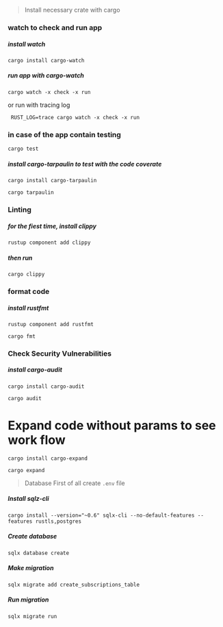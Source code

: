 > Install necessary crate with cargo

### watch to check and run app
##### install watch
```
cargo install cargo-watch
```
##### run app with cargo-watch
```
cargo watch -x check -x run
```

or run with tracing log
```
 RUST_LOG=trace cargo watch -x check -x run
```

### in case of the app contain testing
```
cargo test
```

##### install cargo-tarpaulin to test with the code coverate
```
cargo install cargo-tarpaulin
```

```
cargo tarpaulin
```

### Linting
##### for the fiest time, install clippy
```
rustup component add clippy
```

##### then run
```
cargo clippy
```

### format code
##### install rustfmt
```
rustup component add rustfmt
```

```
cargo fmt
```

### Check Security Vulnerabilities
##### install cargo-audit
```
cargo install cargo-audit
```

```
cargo audit
```

# Expand code without params to see work flow
```
cargo install cargo-expand
```

```
cargo expand
```

> Database
First of all create `.env` file
##### Install sqlz-cli
```
cargo install --version="~0.6" sqlx-cli --no-default-features --features rustls,postgres
```

##### Create database
```
sqlx database create
```

##### Make migration
```
sqlx migrate add create_subscriptions_table
```

##### Run migration
```
sqlx migrate run
```
